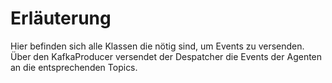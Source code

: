 # Erläuterung

Hier befinden sich alle Klassen die nötig sind, um Events zu versenden.
Über den KafkaProducer versendet der Despatcher die Events der Agenten 
an die entsprechenden Topics.